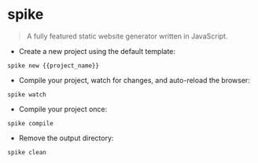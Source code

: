 # spike

> A fully featured static website generator written in JavaScript.

- Create a new project using the default template:

`spike new {{project_name}}`

- Compile your project, watch for changes, and auto-reload the browser:

`spike watch`

- Compile your project once:

`spike compile`

- Remove the output directory:

`spike clean`

